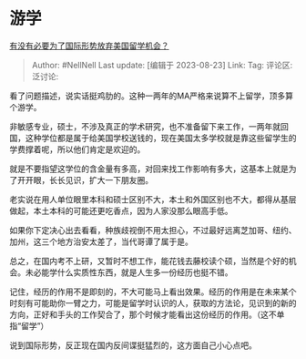 # 游学
[有没有必要为了国际形势放弃美国留学机会？](https://www.zhihu.com/question/582167361/answer/3178543085)

> Author: #NellNell
> Last update: [编辑于 2023-08-23]
> Link:
> Tag:
> 评论区:
> 泛讨论:

看了问题描述，说实话挺鸡肋的。这种一两年的MA严格来说算不上留学，顶多算个游学。

非敏感专业，硕士，不涉及真正的学术研究，也不准备留下来工作，一两年就回国，这种学位都是属于给美国学校送钱的，现在美国太多学校就是靠这些留学生的学费撑着呢，所以他们肯定是欢迎的。

就是不要指望这学位的含金量有多高，对回来找工作影响有多大，这基本上就是为了开开眼，长长见识，扩大一下朋友圈。

老实说在用人单位眼里本科和硕士区别不大，本土和外国区别也不大，都得从基层做起，本土本科的可能还更吃香点，因为人家没那么眼高手低。

如果你下定决心出去看看，种族歧视倒不用太担心，不过最好远离芝加哥、纽约、加州，这三个地方治安太差了，当代哥谭了属于是。

总之，在国内考不上研，又暂时不想工作，能花钱去藤校读个硕，当然是个好的机会。未必能学什么实质性东西，就是人生多一份经历也挺不错。

记住，经历的作用不是即刻的，不大可能马上看出效果。经历的作用是在未来某个时刻有可能助你一臂之力，可能是留学时认识的人，获取的方法论，见识到的新的方向，正好和手头的工作契合了，那个时候才能看出这份经历的作用。（这不单指“留学”）

说到国际形势，反正现在国内反间谍挺猛烈的，这方面自己小心点吧。